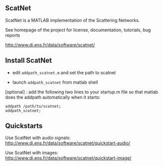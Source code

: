 ScatNet
-------

ScatNet is a MATLAB implementation of the Scattering Networks.

See homepage of the project for license, documentation, tutorials, bug reports

http://www.di.ens.fr/data/software/scatnet/


Install ScatNet
---------------

- edit `addpath_scatnet.m` and set the path to scatnet

- launch `addpath_scatnet` from matlab shell

[optional] : add the following two lines to your startup.m file
so that matlab does the addpath automatically when it starts: 


    addpath /path/to/scatnet;
    addpath_scatnet;

Quickstarts
-----------

Use ScatNet with audio signals:
http://www.di.ens.fr/data/software/scatnet/quickstart-audio/

Use ScatNet with images:
http://www.di.ens.fr/data/software/scatnet/quickstart-image/

